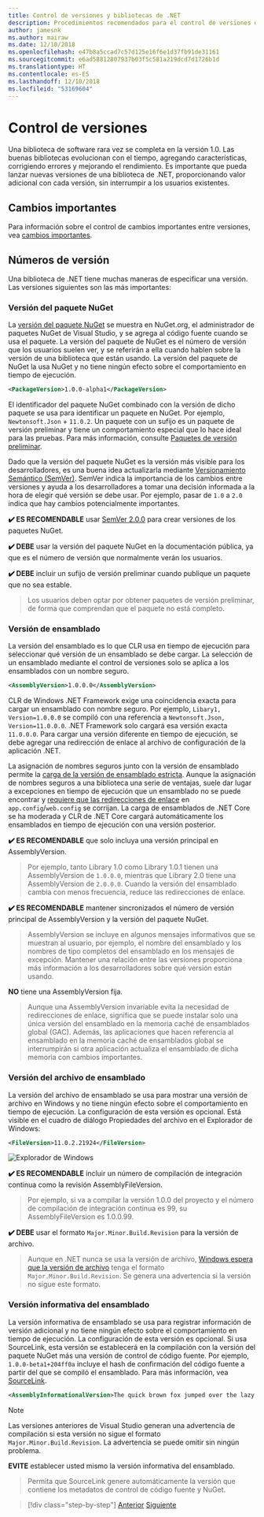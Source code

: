 ```yaml
---
title: Control de versiones y bibliotecas de .NET
description: Procedimientos recomendados para el control de versiones de las bibliotecas de .NET.
author: jamesnk
ms.author: mairaw
ms.date: 12/10/2018
ms.openlocfilehash: e47b8a5ccad7c57d125e16f6e1d37fb91de31161
ms.sourcegitcommit: e6ad58812807937b03f5c581a219dcd7d1726b1d
ms.translationtype: HT
ms.contentlocale: es-ES
ms.lasthandoff: 12/10/2018
ms.locfileid: "53169604"
---
```

# <a name="versioning"></a>Control de versiones

Una biblioteca de software rara vez se completa en la versión 1.0. Las buenas bibliotecas evolucionan con el tiempo, agregando características, corrigiendo errores y mejorando el rendimiento. Es importante que pueda lanzar nuevas versiones de una biblioteca de .NET, proporcionando valor adicional con cada versión, sin interrumpir a los usuarios existentes.

## <a name="breaking-changes"></a>Cambios importantes

Para información sobre el control de cambios importantes entre versiones, vea [cambios importantes](./breaking-changes.md).

## <a name="version-numbers"></a>Números de versión

Una biblioteca de .NET tiene muchas maneras de especificar una versión. Las versiones siguientes son las más importantes:

### <a name="nuget-package-version"></a>Versión del paquete NuGet

La [versión del paquete NuGet](/nuget/reference/package-versioning) se muestra en NuGet.org, el administrador de paquetes NuGet de Visual Studio, y se agrega al código fuente cuando se usa el paquete. La versión del paquete de NuGet es el número de versión que los usuarios suelen ver, y se referirán a ella cuando hablen sobre la versión de una biblioteca que están usando. La versión del paquete de NuGet la usa NuGet y no tiene ningún efecto sobre el comportamiento en tiempo de ejecución.

```xml
<PackageVersion>1.0.0-alpha1</PackageVersion>
```

El identificador del paquete NuGet combinado con la versión de dicho paquete se usa para identificar un paquete en NuGet. Por ejemplo, `Newtonsoft.Json` + `11.0.2`. Un paquete con un sufijo es un paquete de versión preliminar y tiene un comportamiento especial que lo hace ideal para las pruebas. Para más información, consulte [Paquetes de versión preliminar](./nuget.md#pre-release-packages).

Dado que la versión del paquete NuGet es la versión más visible para los desarrolladores, es una buena idea actualizarla mediante [Versionamiento Semántico (SemVer)](https://semver.org/). SemVer indica la importancia de los cambios entre versiones y ayuda a los desarrolladores a tomar una decisión informada a la hora de elegir qué versión se debe usar. Por ejemplo, pasar de `1.0` a `2.0` indica que hay cambios potencialmente importantes.

**✔️ ES RECOMENDABLE** usar [SemVer 2.0.0](https://semver.org/) para crear versiones de los paquetes NuGet.

**✔️ DEBE** usar la versión del paquete NuGet en la documentación pública, ya que es el número de versión que normalmente verán los usuarios.

**✔️ DEBE** incluir un sufijo de versión preliminar cuando publique un paquete que no sea estable.

> Los usuarios deben optar por obtener paquetes de versión preliminar, de forma que comprendan que el paquete no está completo.

### <a name="assembly-version"></a>Versión de ensamblado

La versión del ensamblado es lo que CLR usa en tiempo de ejecución para seleccionar qué versión de un ensamblado se debe cargar. La selección de un ensamblado mediante el control de versiones solo se aplica a los ensamblados con un nombre seguro.

```xml
<AssemblyVersion>1.0.0.0</AssemblyVersion>
```

CLR de Windows .NET Framework exige una coincidencia exacta para cargar un ensamblado con nombre seguro. Por ejemplo, `Libary1, Version=1.0.0.0` se compiló con una referencia a `Newtonsoft.Json, Version=11.0.0.0`. .NET Framework solo cargará esa versión exacta `11.0.0.0`. Para cargar una versión diferente en tiempo de ejecución, se debe agregar una redirección de enlace al archivo de configuración de la aplicación .NET.

La asignación de nombres seguros junto con la versión de ensamblado permite la [carga de la versión de ensamblado estricta](../../framework/app-domains/assembly-versioning.md). Aunque la asignación de nombres seguros a una biblioteca una serie de ventajas, suele dar lugar a excepciones en tiempo de ejecución que un ensamblado no se puede encontrar y [requiere que las redirecciones de enlace](../../framework/configure-apps/redirect-assembly-versions.md) en `app.config`/`web.config` se corrijan. La carga de ensamblados de .NET Core se ha moderada y CLR de .NET Core cargará automáticamente los ensamblados en tiempo de ejecución con una versión posterior.

**✔️ ES RECOMENDABLE** que solo incluya una versión principal en AssemblyVersion.

> Por ejemplo, tanto Library 1.0 como Library 1.0.1 tienen una AssemblyVersion de `1.0.0.0`, mientras que Library 2.0 tiene una AssemblyVersion de `2.0.0.0`. Cuando la versión del ensamblado cambia con menos frecuencia, reduce las redirecciones de enlace.

**✔️ ES RECOMENDABLE** mantener sincronizados el número de versión principal de AssemblyVersion y la versión del paquete NuGet.

> AssemblyVersion se incluye en algunos mensajes informativos que se muestran al usuario, por ejemplo, el nombre del ensamblado y los nombres de tipo completos del ensamblado en los mensajes de excepción. Mantener una relación entre las versiones proporciona más información a los desarrolladores sobre qué versión están usando.

 **NO** tiene una AssemblyVersion fija.

> Aunque una AssemblyVersion invariable evita la necesidad de redirecciones de enlace, significa que se puede instalar solo una única versión del ensamblado en la memoria caché de ensamblados global (GAC). Además, las aplicaciones que hacen referencia al ensamblado en la memoria caché de ensamblados global se interrumpirán si otra aplicación actualiza el ensamblado de dicha memoria con cambios importantes.

### <a name="assembly-file-version"></a>Versión del archivo de ensamblado

La versión del archivo de ensamblado se usa para mostrar una versión de archivo en Windows y no tiene ningún efecto sobre el comportamiento en tiempo de ejecución. La configuración de esta versión es opcional. Está visible en el cuadro de diálogo Propiedades del archivo en el Explorador de Windows:

```xml
<FileVersion>11.0.2.21924</FileVersion>
```

![Explorador de Windows](./media/versioning/win-properties.png "Windows Explorer")

**✔️ ES RECOMENDABLE**  incluir un número de compilación de integración continua como la revisión AssemblyFileVersion.

> Por ejemplo, si va a compilar la versión 1.0.0 del proyecto y el número de compilación de integración continua es 99, su AssemblyFileVersion es 1.0.0.99.

**✔️ DEBE** usar el formato `Major.Minor.Build.Revision` para la versión de archivo.

> Aunque en .NET nunca se usa la versión de archivo, [Windows espera que la versión de archivo](/windows/desktop/menurc/versioninfo-resource) tenga el formato `Major.Minor.Build.Revision`. Se genera una advertencia si la versión no sigue este formato.

### <a name="assembly-informational-version"></a>Versión informativa del ensamblado

La versión informativa de ensamblado se usa para registrar información de versión adicional y no tiene ningún efecto sobre el comportamiento en tiempo de ejecución. La configuración de esta versión es opcional. Si usa SourceLink, esta versión se establecerá en la compilación con la versión del paquete NuGet más una versión de control de código fuente. Por ejemplo, `1.0.0-beta1+204ff0a` incluye el hash de confirmación del código fuente a partir del que se compiló el ensamblado. Para más información, vea [SourceLink](./sourcelink.md).

```xml
<AssemblyInformationalVersion>The quick brown fox jumped over the lazy dog.</AssemblyInformationalVersion>
```

> [!NOTE]
> Las versiones anteriores de Visual Studio generan una advertencia de compilación si esta versión no sigue el formato `Major.Minor.Build.Revision`. La advertencia se puede omitir sin ningún problema.

 **EVITE** establecer usted mismo la versión informativa del ensamblado.

> Permita que SourceLink genere automáticamente la versión que contiene los metadatos de control de código fuente y NuGet.

>[!div class="step-by-step"]
>[Anterior](publish-nuget-package.md)
>[Siguiente](breaking-changes.md)
